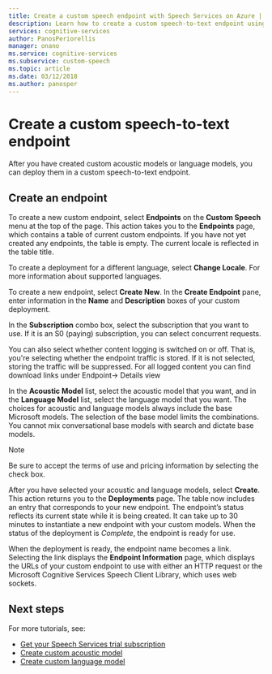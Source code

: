 ```yaml
---
title: Create a custom speech endpoint with Speech Services on Azure | Microsoft Docs
description: Learn how to create a custom speech-to-text endpoint using Azure Speech Services.
services: cognitive-services
author: PanosPeriorellis
manager: onano
ms.service: cognitive-services
ms.subservice: custom-speech
ms.topic: article
ms.date: 03/12/2018
ms.author: panosper
---
```


# Create a custom speech-to-text endpoint

After you have created custom acoustic models or language models, you can deploy them in a custom speech-to-text endpoint.

## Create an endpoint
To create a new custom endpoint, select **Endpoints** on the **Custom Speech** menu at the top of the page. This action takes you to the **Endpoints** page, which contains a table of current custom endpoints. If you have not yet created any endpoints, the table is empty. The current locale is reflected in the table title.

To create a deployment for a different language, select **Change Locale**. For more information about supported languages.

To create a new endpoint, select **Create New**. In the **Create Endpoint** pane, enter information in the **Name** and **Description** boxes of your custom deployment.

In the **Subscription** combo box, select the subscription that you want to use. If it is an S0 (paying) subscription, you can select concurrent requests.

You can also select whether content logging is switched on or off. That is, you're selecting whether the endpoint traffic is stored. If it is not selected, storing the traffic will be suppressed. For all logged content you can find download links under Endpoint-> Details view

In the **Acoustic Model** list, select the acoustic model that you want, and in the **Language Model** list, select the language model that you want. The choices for acoustic and language models always include the base Microsoft models. The selection of the base model limits the combinations. You cannot mix conversational base models with search and dictate base models.

> [!NOTE]
> Be sure to accept the terms of use and pricing information by selecting the check box.
>

After you have selected your acoustic and language models, select **Create**. This action returns you to the **Deployments** page. The table now includes an entry that corresponds to your new endpoint. The endpoint’s status reflects its current state while it is being created. It can take up to 30 minutes to instantiate a new endpoint with your custom models. When the status of the deployment is *Complete*, the endpoint is ready for use.

When the deployment is ready, the endpoint name becomes a link. Selecting the link displays the **Endpoint Information** page, which displays the URLs of your custom endpoint to use with either an HTTP request or the Microsoft Cognitive Services Speech Client Library, which uses web sockets.

## Next steps

For more tutorials, see:
- [Get your Speech Services trial subscription](https://azure.microsoft.com/try/cognitive-services/)
- [Create custom acoustic model](how-to-customize-acoustic-models.md)
- [Create custom language model](how-to-customize-language-model.md)
